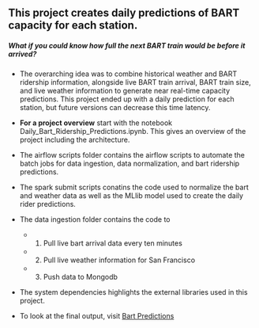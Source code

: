 ## This project creates daily predictions of BART capacity for each station.

##### What if you could know how full the next BART train would be before it arrived?
  - The overarching idea was to combine historical weather and BART ridership information, alongside live BART train arrival, BART train size, and live weather information to generate near real-time capacity predictions. This project ended up with a daily prediction for each station, but future versions can decrease this time latency.

- **For a project overview** start with the notebook Daily_Bart_Ridership_Predictions.ipynb. This gives an overview of the project including the architecture.

- The airflow scripts folder contains the airflow scripts to automate the batch jobs for data ingestion, data normalization, and bart ridership predictions.

- The spark submit scripts conatins the code used to normalize the bart and weather data as well as the MLlib model used to create the daily rider predictions.

- The data ingestion folder contains the code to
  - 1) Pull live bart arrival data every ten minutes
  - 2) Pull live weather information for San Francisco
  - 3) Push data to Mongodb

- The system dependencies highlights the external libraries used in this project.

- To look at the final output, visit <a href="http://bart-capacity-predictions.com.s3-website-us-east-1.amazonaws.com/">Bart Predictions</a>


